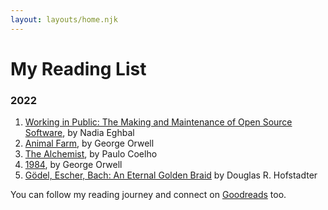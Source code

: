 ```yaml
---
layout: layouts/home.njk
---
```


# My Reading List

### 2022

1. [Working in Public: The Making and Maintenance of Open Source Software](https://www.goodreads.com/book/show/54216469-working-in-public), by Nadia Eghbal
2. [Animal Farm](https://www.goodreads.com/book/show/57431086-animal-farm), by George Orwell
3. [The Alchemist](https://www.goodreads.com/book/show/25076674-the-alchemist), by Paulo Coelho
4. [1984](https://www.goodreads.com/book/show/3744438-1984), by George Orwell
5. [Gödel, Escher, Bach: An Eternal Golden Braid](https://www.goodreads.com/book/show/24113.G_del_Escher_Bach) by Douglas R. Hofstadter

You can follow my reading journey and connect on [Goodreads](https://www.goodreads.com/user/show/76654301-dunxen) too.
